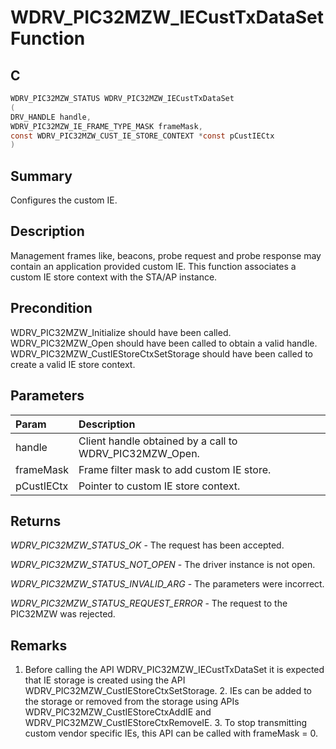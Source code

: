 # WDRV_PIC32MZW_IECustTxDataSet Function

## C

```c
WDRV_PIC32MZW_STATUS WDRV_PIC32MZW_IECustTxDataSet
(
DRV_HANDLE handle,
WDRV_PIC32MZW_IE_FRAME_TYPE_MASK frameMask,
const WDRV_PIC32MZW_CUST_IE_STORE_CONTEXT *const pCustIECtx
)
```

## Summary

Configures the custom IE.  

## Description

Management frames like, beacons, probe request and probe response may
contain an application provided custom IE. This function associates a custom
IE store context with the STA/AP instance.

## Precondition

WDRV_PIC32MZW_Initialize should have been called. WDRV_PIC32MZW_Open should have been called to obtain a valid handle. WDRV_PIC32MZW_CustIEStoreCtxSetStorage should have been called to create a valid IE store context.  

## Parameters

| Param | Description |
|:----- |:----------- |
| handle | Client handle obtained by a call to WDRV_PIC32MZW_Open. |
| frameMask | Frame filter mask to add custom IE store. |
| pCustIECtx | Pointer to custom IE store context.  

## Returns

*WDRV_PIC32MZW_STATUS_OK* - The request has been accepted.

*WDRV_PIC32MZW_STATUS_NOT_OPEN* - The driver instance is not open.

*WDRV_PIC32MZW_STATUS_INVALID_ARG* - The parameters were incorrect.

*WDRV_PIC32MZW_STATUS_REQUEST_ERROR* - The request to the PIC32MZW was rejected.
 

## Remarks

1. Before calling the API WDRV_PIC32MZW_IECustTxDataSet it is expected that IE storage is created using the API WDRV_PIC32MZW_CustIEStoreCtxSetStorage. 2. IEs can be added to the storage or removed from the storage using APIs WDRV_PIC32MZW_CustIEStoreCtxAddIE and WDRV_PIC32MZW_CustIEStoreCtxRemoveIE. 3. To stop transmitting custom vendor specific IEs, this API can be called with frameMask = 0.  


